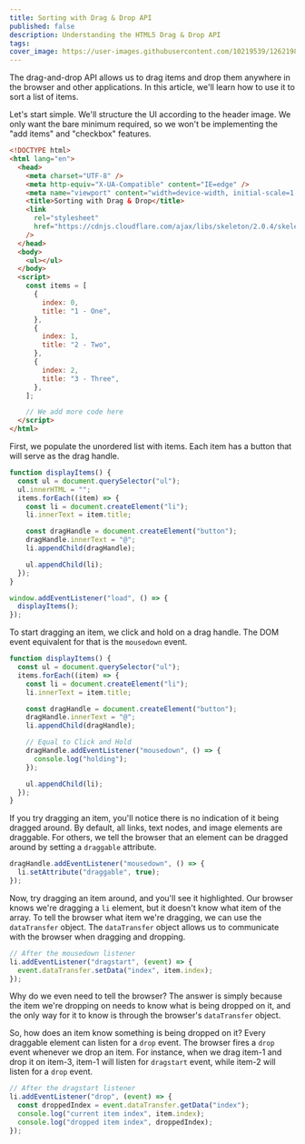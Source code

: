 ```yaml
---
title: Sorting with Drag & Drop API
published: false
description: Understanding the HTML5 Drag & Drop API
tags:
cover_image: https://user-images.githubusercontent.com/10219539/126219879-543edda3-088b-4314-bf6a-0783b86d44cb.png
---
```


The drag-and-drop API allows us to drag items and drop them anywhere in the browser and other applications. In this article, we'll learn how to use it to sort a list of items.

Let's start simple. We'll structure the UI according to the header image. We only want the bare minimum required, so we won't be implementing the "add items" and "checkbox" features.

```html
<!DOCTYPE html>
<html lang="en">
  <head>
    <meta charset="UTF-8" />
    <meta http-equiv="X-UA-Compatible" content="IE=edge" />
    <meta name="viewport" content="width=device-width, initial-scale=1.0" />
    <title>Sorting with Drag & Drop</title>
    <link
      rel="stylesheet"
      href="https://cdnjs.cloudflare.com/ajax/libs/skeleton/2.0.4/skeleton.min.css"
    />
  </head>
  <body>
    <ul></ul>
  </body>
  <script>
    const items = [
      {
        index: 0,
        title: "1 - One",
      },
      {
        index: 1,
        title: "2 - Two",
      },
      {
        index: 2,
        title: "3 - Three",
      },
    ];

    // We add more code here
  </script>
</html>
```

First, we populate the unordered list with items. Each item has a button that will serve as the drag handle.

```js
function displayItems() {
  const ul = document.querySelector("ul");
  ul.innerHTML = "";
  items.forEach((item) => {
    const li = document.createElement("li");
    li.innerText = item.title;

    const dragHandle = document.createElement("button");
    dragHandle.innerText = "@";
    li.appendChild(dragHandle);

    ul.appendChild(li);
  });
}

window.addEventListener("load", () => {
  displayItems();
});
```

To start dragging an item, we click and hold on a drag handle. The DOM event equivalent for that is the `mousedown` event.

```js
function displayItems() {
  const ul = document.querySelector("ul");
  items.forEach((item) => {
    const li = document.createElement("li");
    li.innerText = item.title;

    const dragHandle = document.createElement("button");
    dragHandle.innerText = "@";
    li.appendChild(dragHandle);

    // Equal to Click and Hold
    dragHandle.addEventListener("mousedown", () => {
      console.log("holding");
    });

    ul.appendChild(li);
  });
}
```

If you try dragging an item, you'll notice there is no indication of it being dragged around. By default, all links, text nodes, and image elements are draggable. For others, we tell the browser that an element can be dragged around by setting a `draggable` attribute.

```js
dragHandle.addEventListener("mousedown", () => {
  li.setAttribute("draggable", true);
});
```

Now, try dragging an item around, and you'll see it highlighted. Our browser knows we're dragging a `li` element, but it doesn't know what item of the array. To tell the browser what item we're dragging, we can use the `dataTransfer` object. The `dataTransfer` object allows us to communicate with the browser when dragging and dropping.

```js
// After the mousedown listener
li.addEventListener("dragstart", (event) => {
  event.dataTransfer.setData("index", item.index);
});
```

Why do we even need to tell the browser? The answer is simply because the item we're dropping on needs to know what is being dropped on it, and the only way for it to know is through the browser's `dataTransfer` object.

So, how does an item know something is being dropped on it? Every draggable element can listen for a `drop` event. The browser fires a `drop` event whenever we drop an item. For instance, when we drag item-1 and drop it on item-3, item-1 will listen for `dragstart` event, while item-2 will listen for a `drop` event.

```js
// After the dragstart listener
li.addEventListener("drop", (event) => {
  const droppedIndex = event.dataTransfer.getData("index");
  console.log("current item index", item.index);
  console.log("dropped item index", droppedIndex);
});
```
